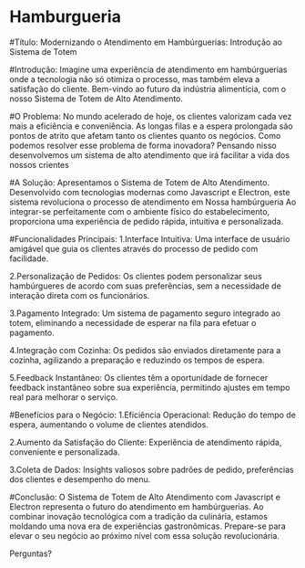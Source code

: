 # Hamburgueria

#Título: Modernizando o Atendimento em Hambúrguerias: Introdução ao Sistema de Totem

#Introdução:
Imagine uma experiência de atendimento em hambúrguerias onde a tecnologia não só otimiza o processo, mas também eleva a satisfação do cliente. Bem-vindo ao futuro da indústria alimentícia, com o nosso Sistema de Totem de Alto Atendimento.

#O Problema:
No mundo acelerado de hoje, os clientes valorizam cada vez mais a eficiência e conveniência. As longas filas e a espera prolongada são pontos de atrito que afetam tanto os clientes quanto os negócios. Como podemos resolver esse problema de forma inovadora?
Pensando nisso desenvolvemos um sistema de alto atendimento que irá facilitar a vida dos nossos crientes 

#A Solução:
Apresentamos o Sistema de Totem de Alto Atendimento. Desenvolvido com tecnologias modernas como Javascript e Electron, este sistema revoluciona o processo de atendimento em Nossa hambúrgueria  Ao integrar-se perfeitamente com o ambiente físico do estabelecimento, proporciona uma experiência de pedido rápida, intuitiva e personalizada.


#Funcionalidades Principais:
1.Interface Intuitiva: Uma interface de usuário amigável que guia os clientes através do processo de pedido com facilidade.

2.Personalização de Pedidos: Os clientes podem personalizar seus hambúrgueres de acordo com suas preferências, sem a necessidade de interação direta com os funcionários.

3.Pagamento Integrado: Um sistema de pagamento seguro integrado ao totem, eliminando a necessidade de esperar na fila para efetuar o pagamento.

4.Integração com Cozinha: Os pedidos são enviados diretamente para a cozinha, agilizando a preparação e reduzindo os tempos de espera.

5.Feedback Instantâneo: Os clientes têm a oportunidade de fornecer feedback instantâneo sobre sua experiência, permitindo ajustes em tempo real para melhorar o serviço.


#Benefícios para o Negócio:
1.Eficiência Operacional: Redução do tempo de espera, aumentando o volume de clientes atendidos.

2.Aumento da Satisfação do Cliente: Experiência de atendimento rápida, conveniente e personalizada.

3.Coleta de Dados: Insights valiosos sobre padrões de pedido, preferências dos clientes e desempenho do menu.


#Conclusão:
O Sistema de Totem de Alto Atendimento com Javascript e Electron representa o futuro do atendimento em hambúrguerias. Ao combinar inovação tecnológica com a tradição da culinária, estamos moldando uma nova era de experiências gastronômicas. Prepare-se para elevar o seu negócio ao próximo nível com essa solução revolucionária.

Perguntas?

